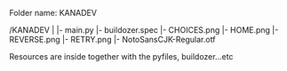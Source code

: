 Folder name: KANADEV

/KANADEV
    |
    |- main.py
    |- buildozer.spec
    |- CHOICES.png
    |- HOME.png
    |- REVERSE.png
    |- RETRY.png
    |- NotoSansCJK-Regular.otf



Resources are inside together with the pyfiles, buildozer...etc

